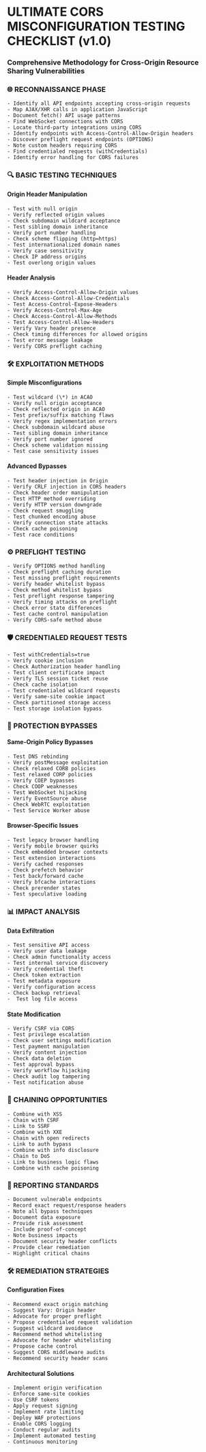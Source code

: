 # ULTIMATE CORS MISCONFIGURATION TESTING CHECKLIST (v1.0)

### Comprehensive Methodology for Cross-Origin Resource Sharing Vulnerabilities

### 🌐 RECONNAISSANCE PHASE

    - Identify all API endpoints accepting cross-origin requests
    - Map AJAX/XHR calls in application JavaScript
    - Document fetch() API usage patterns
    - Find WebSocket connections with CORS
    - Locate third-party integrations using CORS
    - Identify endpoints with Access-Control-Allow-Origin headers
    - Discover preflight request endpoints (OPTIONS)
    - Note custom headers requiring CORS
    - Find credentialed requests (withCredentials)
    - Identify error handling for CORS failures

### 🔍 BASIC TESTING TECHNIQUES

#### Origin Header Manipulation

    - Test with null origin
    - Verify reflected origin values
    - Check subdomain wildcard acceptance
    - Test sibling domain inheritance
    - Verify port number handling
    - Check scheme flipping (http↔https)
    - Test internationalized domain names
    - Verify case sensitivity
    - Check IP address origins
    - Test overlong origin values

#### Header Analysis

    - Verify Access-Control-Allow-Origin values
    - Check Access-Control-Allow-Credentials
    - Test Access-Control-Expose-Headers
    - Verify Access-Control-Max-Age
    - Check Access-Control-Allow-Methods
    - Test Access-Control-Allow-Headers
    - Verify Vary header presence
    - Check timing differences for allowed origins
    - Test error message leakage
    - Verify CORS preflight caching

### 🛠️ EXPLOITATION METHODS

#### Simple Misconfigurations

    - Test wildcard (\*) in ACAO
    - Verify null origin acceptance
    - Check reflected origin in ACAO
    - Test prefix/suffix matching flaws
    - Verify regex implementation errors
    - Check subdomain wildcard abuse
    - Test sibling domain inheritance
    - Verify port number ignored
    - Check scheme validation missing
    - Test case sensitivity issues

#### Advanced Bypasses

    - Test header injection in Origin
    - Verify CRLF injection in CORS headers
    - Check header order manipulation
    - Test HTTP method overriding
    - Verify HTTP version downgrade
    - Check request smuggling
    - Test chunked encoding abuse
    - Verify connection state attacks
    - Check cache poisoning
    - Test race conditions

### ⚙️ PREFLIGHT TESTING

    - Verify OPTIONS method handling
    - Check preflight caching duration
    - Test missing preflight requirements
    - Verify header whitelist bypass
    - Check method whitelist bypass
    - Test preflight response tampering
    - Verify timing attacks on preflight
    - Check error state differences
    - Test cache control manipulation
    - Verify CORS-safe method abuse

### 🛡️ CREDENTIALED REQUEST TESTS

    - Test withCredentials=true
    - Verify cookie inclusion
    - Check Authorization header handling
    - Test client certificate impact
    - Verify TLS session ticket reuse
    - Check cache isolation
    - Test credentialed wildcard requests
    - Verify same-site cookie impact
    - Check partitioned storage access
    - Test storage isolation bypass

### 🔗 PROTECTION BYPASSES

#### Same-Origin Policy Bypasses

    - Test DNS rebinding
    - Verify postMessage exploitation
    - Check relaxed CORB policies
    - Test relaxed CORP policies
    - Verify COEP bypasses
    - Check COOP weaknesses
    - Test WebSocket hijacking
    - Verify EventSource abuse
    - Check WebRTC exploitation
    - Test Service Worker abuse

#### Browser-Specific Issues

    - Test legacy browser handling
    - Verify mobile browser quirks
    - Check embedded browser contexts
    - Test extension interactions
    - Verify cached responses
    - Check prefetch behavior
    - Test back/forward cache
    - Verify bfcache interactions
    - Check prerender states
    - Test speculative loading

### 📊 IMPACT ANALYSIS

#### Data Exfiltration

    - Test sensitive API access
    - Verify user data leakage
    - Check admin functionality access
    - Test internal service discovery
    - Verify credential theft
    - Check token extraction
    - Test metadata exposure
    - Verify configuration access
    - Check backup retrieval
    -  Test log file access

#### State Modification

    - Verify CSRF via CORS
    - Test privilege escalation
    - Check user settings modification
    - Test payment manipulation
    - Verify content injection
    - Check data deletion
    - Test approval bypass
    - Verify workflow hijacking
    - Check audit log tampering
    - Test notification abuse

### 🧩 CHAINING OPPORTUNITIES

    - Combine with XSS
    - Chain with CSRF
    - Link to SSRF
    - Combine with XXE
    - Chain with open redirects
    - Link to auth bypass
    - Combine with info disclosure
    - Chain to DoS
    - Link to business logic flaws
    - Combine with cache poisoning

### 📝 REPORTING STANDARDS

    - Document vulnerable endpoints
    - Record exact request/response headers
    - Note all bypass techniques
    - Document data exposure
    - Provide risk assessment
    - Include proof-of-concept
    - Note business impacts
    - Document security header conflicts
    - Provide clear remediation
    - Highlight critical chains

### 🛠️ REMEDIATION STRATEGIES

#### Configuration Fixes

    - Recommend exact origin matching
    - Suggest Vary: Origin header
    - Advocate for proper preflight
    - Propose credentialed request validation
    - Suggest wildcard avoidance
    - Recommend method whitelisting
    - Advocate for header whitelisting
    - Propose cache control
    - Suggest CORS middleware audits
    - Recommend security header scans

#### Architectural Solutions

    - Implement origin verification
    - Enforce same-site cookies
    - Use CSRF tokens
    - Apply request signing
    - Implement rate limiting
    - Deploy WAF protections
    - Enable CORS logging
    - Conduct regular audits
    - Implement automated testing
    - Continuous monitoring
